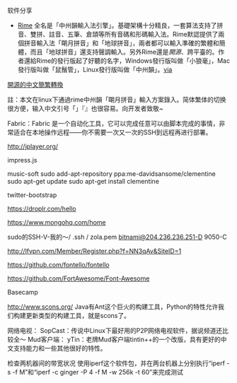 软件分享

- [Rime](http://code.google.com/p/rimeime/)  全名是「中州韻輸入法引擎」。基礎架構十分精良，一套算法支持了拼音、雙拼、註音、五筆、倉頡等所有音碼和形碼輸入法。Rime默認提供了兩個拼音輸入法「朙月拼音」和「地球拼音」，兩者都可以輸入準確的繁體和簡體，而且「地球拼音」還支持聲調輸入。另外Rime還是*開源*、跨平臺的。作者還給Rime的發行版起了好聽的名字，Windows發行版叫做「小狼毫」，Mac發行版叫做「鼠鬚管」，Linux發行版叫做「中州韻」。[via](http://www.byvoid.com/blog/recommend-rime/)

[開源的中文簡繁轉換](http://www.byvoid.com/application/opencc/)

註：本文在linux下通過rime中州韻「朙月拼音」輸入方案錄入。简体繁体的切换很方便，输入中文引号「」『』也很容易。向开发者致敬~


Fabric：Fabric 是一个自动化工具，它可以完成任意可以由脚本完成的事情，非常适合在本地操作远程——你不需要一次又一次的SSH到远程再进行部署。



http://jplayer.org/

impress.js


music-soft
sudo add-apt-repository ppa:me-davidsansome/clementine
sudo apt-get update
sudo apt-get install clementine

twitter-bootstrap

https://droplr.com/hello

https://www.mongohq.com/home

sudo的SSH-V-我的〜/ .ssh / zola.pem bitnami@204.236.236.251-D 9050-C

http://lfvpn.com/Member/Register.php?f=NN3qAv&SiteID=1

https://github.com/fontello/fontello

https://github.com/FortAwesome/Font-Awesome

Basecamp


http://www.scons.org/ Java有Ant这个巨火的构建工具，Python的特性允许我们构建更新类型的构建工具，就是scons了。

网络电视：
SopCast：传说中Linux下最好用的P2P网络电视软件，据说频道还比较全～
Mud客户端：
yTin：老牌Mud客户端tintin++的一个改版，具有更好的中文支持能力和一些其他很好的特性。

检查两机器间的带宽状况
使用iperf这个软件包，并在两台机器上分别执行“iperf -s -f M”和“iperf -c ginger -P 4 -f M -w 256k -t 60”来完成测试

